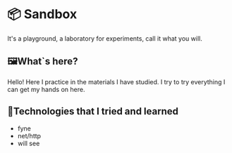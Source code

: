 # 📦 Sandbox
<p>
    It's a playground, a laboratory for experiments, call it what you will.
</p>

## 🖼What`s here?
<p>
    Hello! Here I practice in the materials I have studied. I try to try everything I can get my hands on here.
</p>

## 📝Technologies that I tried and learned
<p>
    <ul>
        <li>fyne</li>
        <li>net/http</li>
        <li>will see</li>
    </ul>
</p>
